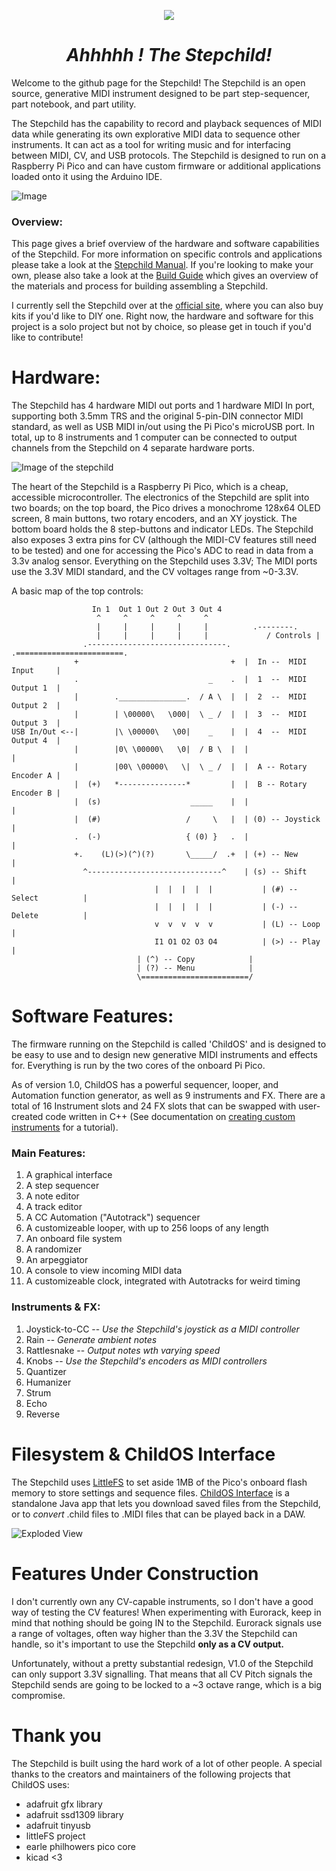 <!-- ![Gif of the Stepchild Rotating](images/stepchild.gif) -->

<p align="center">
  <img src="manual/images/stepchild.gif" />

</p>

<h1 align="center">
<i>Ahhhhh ! The Stepchild!</i>
</h1>

<!-- borrowing heavily from the europi page -->

<!-- intro -->
  
Welcome to the github page for the Stepchild! The Stepchild is an open source, generative MIDI instrument designed to be part step-sequencer, part notebook, and part utility.

The Stepchild has the capability to record and playback sequences of MIDI data while generating its own explorative MIDI data to sequence other instruments. It can act as a tool for writing music and for interfacing between MIDI, CV, and USB protocols. The Stepchild is designed to run on a Raspberry Pi Pico and can have custom firmware or additional applications loaded onto it using the Arduino IDE.

<!-- links to social media, reddit, website -->

![Image](images/stepchild_disassembled.jpg)

<!-- capabilities -->
### Overview:
This page gives a brief overview of the hardware and software capabilities of the Stepchild. For more information on specific controls and applications please take a look at the [Stepchild Manual](manual/manual.md). If you're looking to make your own, please also take a look at the [Build Guide]() which gives an overview of the materials and process for building assembling a Stepchild.

I currently sell the Stepchild over at the [official site](https://alexlafetra.github.io/stepchild.html), where you can also buy kits if you'd like to DIY one. Right now, the hardware and software for this project is a solo project but not by choice, so please get in touch if you'd like to contribute!
  

# Hardware:

The Stepchild has 4 hardware MIDI out ports and 1 hardware MIDI In port, supporting both 3.5mm TRS and the original 5-pin-DIN connector MIDI standard, as well as USB MIDI in/out using the Pi Pico's microUSB port. In total, up to 8 instruments and 1 computer can be connected to output channels from the Stepchild on 4 separate hardware ports.

![Image of the stepchild](images/stepchild_assembly.jpg)


The heart of the Stepchild is a Raspberry Pi Pico, which is a cheap, accessible microcontroller. The electronics of the Stepchild are split into two boards; on the top board, the Pico drives a monochrome 128x64 OLED screen, 8 main buttons, two rotary encoders, and an XY joystick. The bottom board holds the 8 step-buttons and indicator LEDs. The Stepchild also exposes 3 extra pins for CV
(although the MIDI-CV features still need to be tested) and one for accessing the Pico's ADC to read in data from a 3.3v analog sensor. Everything on the Stepchild uses 3.3V; The MIDI ports use the 3.3V MIDI standard, and the CV voltages range from ~0-3.3V.

A basic map of the top controls:

```
                  In 1  Out 1 Out 2 Out 3 Out 4
                   ^     ^     ^     ^     ^
                   |     |     |     |     |		  .--------.	
                   |     |     |     |     |             / Controls |
                .-------------------------------.  	.========================.
              +                                  +	|  In --  MIDI Input     |
              .                             _    . 	|  1  --  MIDI Output 1  |
              |        ._______________.  / A \  | 	|  2  --  MIDI Output 2  |
              |        | \00000\   \000|  \ _ /  | 	|  3  --  MIDI Output 3  |
USB In/Out <--|        |\ \00000\   \00|    _    | 	|  4  --  MIDI Output 4  |
              |        |0\ \00000\   \0|  / B \  | 	|                        |
              |        |00\ \00000\   \|  \ _ /  | 	|  A -- Rotary Encoder A |
              |  (+)   *---------------*         | 	|  B -- Rotary Encoder B |
              |  (s)                    _____    | 	|                        |
              |  (#)                   /     \   | 	| (0) -- Joystick        |
              .  (-)                   { (0) }   . 	|                        | 
              +.    (L)(>)(^)(?)       \_____/  .+ 	| (+) -- New             |
                ^------------------------------^	| (s) -- Shift           |
                                |  |  |  |  |	        | (#) -- Select          |
                                |  |  |  |  |	        | (-) -- Delete          |
                                v  v  v  v  v	        | (L) -- Loop            |
                                I1 O1 O2 O3 O4          | (>) -- Play            |
							| (^) -- Copy            |
							| (?) -- Menu            |
							\========================/
```


# Software Features:

The firmware running on the Stepchild is called 'ChildOS' and is designed to be easy to use and to design new generative MIDI instruments and effects for. Everything is
run by the two cores of the onboard Pi Pico.

As of version 1.0, ChildOS has a powerful sequencer, looper, and Automation function generator, as well as 9 instruments and FX. There are a total of 16 Instrument slots and 24 FX slots that can be swapped with user-created code written in C++ (See documentation on [creating custom instruments]() for a tutorial).



### Main Features:
1. A graphical interface
2. A step sequencer
3. A note editor
4. A track editor
5. A CC Automation ("Autotrack") sequencer
6. A customizeable looper, with up to 256 loops of any length
7. An onboard file system
8. A randomizer
9. An arpeggiator
10. A console to view incoming MIDI data
11. A customizeable clock, integrated with Autotracks for weird timing

### Instruments & FX:
1. Joystick-to-CC -- <i>Use the Stepchild's joystick as a MIDI controller</i>
2. Rain           -- <i>Generate ambient notes</i>
3. Rattlesnake    -- <i>Output notes wth varying speed</i>
4. Knobs          -- <i>Use the Stepchild's encoders as MIDI controllers</i>
5. Quantizer
6. Humanizer
7. Strum
8. Echo
9. Reverse

# Filesystem & ChildOS Interface

The Stepchild uses [LittleFS]() to set aside 1MB of the Pico's onboard flash memory to store settings and sequence files. [ChildOS Interface](https://github.com/alexlafetra/childOSInterface) is a standalone Java app that lets you download saved files from the Stepchild, or to <i>convert</i> .child files to .MIDI files that can be played back in a DAW. 

![Exploded View](images/exploded.png)

# Features Under Construction

I don't currently own any CV-capable instruments, so I don't have a good way of testing the CV features! When experimenting with Eurorack, keep in mind that nothing should be going IN to the Stepchild. Eurorack signals use a range of voltages, often way higher than the 3.3V the Stepchild can handle, so it's important to use the Stepchild <b>only as a CV output.</b>

Unfortunately, without a pretty substantial redesign, V1.0 of the Stepchild can only support 3.3V signalling. That means that all CV Pitch signals the Stepchild sends are going to be locked to a ~3 octave range, which is a big compromise.


# Thank you
<!-- libraries childOS relies on -->
The Stepchild is built using the hard work of a lot of other people. A special thanks to the creators and maintainers of the following projects that ChildOS uses:

 * adafruit gfx library
 * adafruit ssd1309 library
 * adafruit tinyusb
 * littleFS project
 * earle philhowers pico core
 * kicad <3

